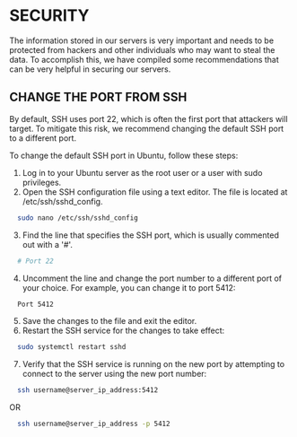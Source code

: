 # SECURITY

The information stored in our servers is very important and needs to be protected from hackers and other individuals who may want to steal the data. To accomplish this, we have compiled some recommendations that can be very helpful in securing our servers.

## CHANGE THE PORT FROM SSH

By default, SSH uses port 22, which is often the first port that attackers will target. To mitigate this risk, we recommend changing the default SSH port to a different port.

To change the default SSH port in Ubuntu, follow these steps:

1. Log in to your Ubuntu server as the root user or a user with sudo privileges.
2. Open the SSH configuration file using a text editor. The file is located at /etc/ssh/sshd_config.
```bash
  sudo nano /etc/ssh/sshd_config
```
3. Find the line that specifies the SSH port, which is usually commented out with a '#'.
```bash
  # Port 22
```
4. Uncomment the line and change the port number to a different port of your choice. For example, you can change it to port 5412:
```bash
  Port 5412
```
5. Save the changes to the file and exit the editor.
6. Restart the SSH service for the changes to take effect:
```bash
  sudo systemctl restart sshd
```
7. Verify that the SSH service is running on the new port by attempting to connect to the server using the new port number:
```bash
  ssh username@server_ip_address:5412
```
OR
```bash
  ssh username@server_ip_address -p 5412
```    